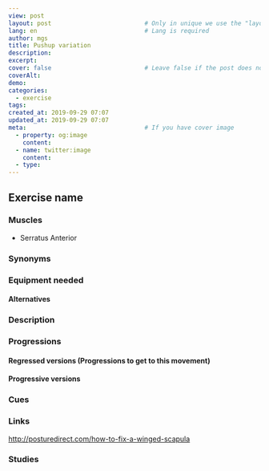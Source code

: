 ```yaml
---
view: post
layout: post                          # Only in unique we use the "layout: post"
lang: en                              # Lang is required
author: mgs
title: Pushup variation
description: 
excerpt: 
cover: false                          # Leave false if the post does not have cover image, if there is set to true
coverAlt: 
demo: 
categories:
  - exercise
tags: 
created_at: 2019-09-29 07:07
updated_at: 2019-09-29 07:07
meta:                                 # If you have cover image
  - property: og:image
    content:  
  - name: twitter:image
    content: 
  - type:  
---
```

## Exercise name
### Muscles
- Serratus Anterior
### Synonyms

### Equipment needed
#### Alternatives
### Description
### Progressions
#### Regressed versions (Progressions to get to this movement)
#### Progressive versions
### Cues
### Links
http://posturedirect.com/how-to-fix-a-winged-scapula
### Studies
<!--stackedit_data:
eyJoaXN0b3J5IjpbLTMyNDMxODMyMl19
-->